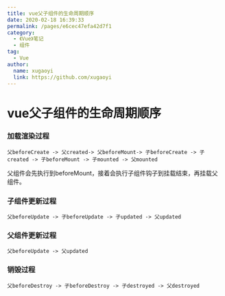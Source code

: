 ```yaml
---
title: vue父子组件的生命周期顺序
date: 2020-02-18 16:39:33
permalink: /pages/e6cec47efa42d7f1
category:
  - 《Vue》笔记
  - 组件
tag:
  - Vue
author:
  name: xugaoyi
  link: https://github.com/xugaoyi
---
```

# vue父子组件的生命周期顺序

### 加载渲染过程

```
父beforeCreate -> 父created-> 父beforeMount-> 子beforeCreate -> 子created -> 子beforeMount -> 子mounted -> 父mounted
```

父组件会先执行到beforeMount，接着会执行子组件钩子到挂载结束，再挂载父组件。

### 子组件更新过程

```
父beforeUpdate -> 子beforeUpdate -> 子updated -> 父updated
```

### 父组件更新过程

```
父beforeUpdate -> 父updated
```

### 销毁过程

```
父beforeDestroy -> 子beforeDestroy -> 子destroyed -> 父destroyed
```
